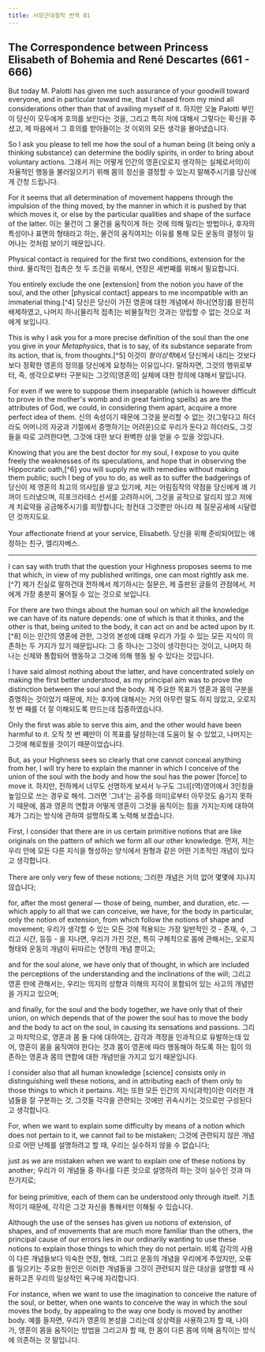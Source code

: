 ```yaml
---
title: 서양근대철학 번역 01
---
```


## The Correspondence between Princess Elisabeth of Bohemia and René Descartes (661 - 666)

But today M. Palotti has given me such assurance of your goodwill toward everyone, and in particular toward me, that I chased from my mind all considerations other than that of availing myself of it.
하지만 오늘 Palotti 부인이 당신이 모두에게 호의를 보인다는 것을, 그리고 특히 저에 대해서 그렇다는 확신을 주셨고, 제 마음에서 그 호의를 받아들이는 것 이외의 모든 생각을 몰아냈습니다.

So I ask you please to tell me how the soul of a human being (it being only a thinking substance) can determine the bodily spirits, in order to bring about voluntary actions.
그래서 저는 어떻게 인간의 영혼(오로지 생각하는 실체로서의)이 자율적인 행동을 불러일으키기 위해 몸의 정신을 결정할 수 있는지 말해주시기를 당신에게 간청 드립니다.

For it seems that all determination of movement happens through the impulsion of the thing moved, by the manner in which it is pushed by that which moves it, or else by the particular qualities and shape of the surface of the latter.
이는 물건이 그 물건을 움직이게 하는 것에 의해 밀리는 방법이나, 후자의 특성이나 표면의 형태라고 하는, 물건의 움직여지는 이유를 통해 모든 운동의 결정이 일어나는 것처럼 보이기 때문입니다.

Physical contact is required for the first two conditions, extension for the third.
물리적인 접촉은 첫 두 조건을 위해서, 연장은 세번째를 위해서 필요합니다.
<!-- TODO -->

You entirely exclude the one \[extension] from the notion you have of the soul, and the other \[physical contact] appears to me incompatible with an immaterial thing.[^4]
당신은 당신이 가진 영혼에 대한 개념에서 하나\[연장]를 완전히 배제하였고, 나머지 하나\[물리적 접촉]는 비물질적인 것과는 양립할 수 없는 것으로 저에게 보입니다.

This is why I ask you for a more precise definition of the soul than the one you give in your *Metaphysics*, that is to say, of its substance separate from its action, that is, from thoughts.[^5]
이것이 *형이상학*에서 당신께서 내리는 것보다 보다 정확한 영혼의 정의를 당신에게 요청하는 이유입니다. 말하자면, 그것의 행위로부터, 즉, 생각으로부터 구분되는 그것의\[영혼의] 실체에 대한 정의에 대해서 말입니다.

For even if we were to suppose them inseparable (which is however difficult to prove in the mother's womb and in great fainting spells) as are the attributes of God, we could, in considering them apart, acquire a more perfect idea of them.
신의 속성이기 때문에 그것을 분리할 수 없는 것(그렇다고 하더라도 어머니의 자궁과 기절에서 증명하기는 어려운)으로 우리가 둔다고 하더라도, 그것들을 따로 고려한다면, 그것에 대한 보다 완벽한 상을 얻을 수 있을 것입니다.

Knowing that you are the best doctor for my soul, I expose to you quite freely the weaknesses of its speculations, and hope that in observing the Hippocratic oath,[^6] you will supply me with remedies without making them public; such I beg of you to do, as well as to suffer the badgerings of
당신이 제 영혼의 최고의 의사임을 알고 있기에, 저는 어림짐작의 약점을 당신에게 꽤 기꺼이 드러냈으며, 히포크라테스 선서를 고려하시어, 그것을 공적으로 알리지 않고 저에게 치료약을 공금해주시기를 희망합니다; 청컨대 그것뿐만 아니라 제 질문공세에 시달렸던 것까지도요.

Your affectionate friend at your service, Elisabeth.
당신을 위해 준비되어있는 애정하는 친구, 엘리자베스.

<!-- Descartes to Regius, May 1641 (AT 3:371-72, The Philosophical Writings of Descartes, ed. John Cottingham, Robert Stoothoff, and Dugald Murdoch, and for vol. 3, Anthony Kenny, 3 vols. [Cambridge: Cambridge University Press, 1984-1991, cited hereafter as CSM or CSMK, re-spectively] 181-82), December 1641 (AT 3:454-55, CSMK 199), December 1641 (AT 3:460, CSMK 200-201), January 1642 (AT 3:491, CSMK 491-92). 4. For a clear statement of this claim, see the Sixth Meditation argument for the real distinction of mind and body (AT 7:78, CSM 2:54). 5. Elisabeth here seems to be referencing the discussion in the paragraph subsequent to that containing the real distinction argument (AT 7:78-80, CSM 2:54-55), wherein Descartes details the "faculties" of extended and intellectual substances. 6. While Foucher de Careil, following Clerselier's rendering of Descartes' response, has "se, meet de Harpocrates" here, AT change it to Hippocrates. AT's reasoning seems sound. Not only do they follow the manuscripts, but the Hippocratic oath would have been well known to both Descartes and Elisabeth. Fabricius alludes to it, and by 1643 his work had seen more than thirty editions, one even published in Leiden in 1643 with a commentary by Meibomius. -->


<!-- The Correspondence 63
DESCARTES TO ELISABETH AT 3:663
Egmond du Hod,  21 May 1643 -->

<!-- Madame, The favor with which your Highness has honored me, in allowing me to receive her orders in writing, is greater than I would ever have dared to hope; and it is more consoling to my failings than what I had hoped for with passion, which was to receive them by mouth, had I been able to be admit- 664 ted the honor of paying you reverence, and of offering you my very humble services when I was last in The Hague. For in that case I would have had too many marvels to admire at the same time, and seeing superhuman discourse emerging from a body so similar to those painters give to angels, I would have been delighted in the same manner as it seems to me must be those who, coming from the earth, enter newly into heaven. This would have made me less capable of responding to your Highness, who without doubt has already noticed in me this failing, when I had the honor of speaking with her before; and your clemency wanted to assuage it, in leaving me the traces of your thoughts on a paper, where, in rereading them several times and accustoming myself to consider them, I would be truly less dazzled, but I instead feel more wonder, in noticing that these thoughts not only seem ingenious at the outset, but also even more judicious and solid the more one examines them. -->

---

I can say with truth that the question your Highness proposes seems to me that which, in view of my published writings, one can most rightly ask me.[^7]
제가 진실로 말하건대 전하께서 제기하시는 질문은, 제 출판된 글들의 관점에서, 저에게 가장 충분히 물어질 수 있는 것으로 보입니다.

For there are two things about the human soul on which all the knowledge we can have of its nature depends: one of which is that it thinks, and the other is that, being united to the body, it can act on and be acted upon by it.[^8]
이는 인간의 영혼에 관한, 그것의 본성에 대해 우리가 가질 수 있는 모든 지식이 의존하는 두 가지가 있기 때문입니다: 그 중 하나는 그것이 생각한다는 것이고, 나머지 하나는 신체와 통합되어 행동하고 그것에 의해 행동 될 수 있다는 것입니다.


<!-- Elisabeth's later letters show her familiarity with the medical establishment, and Descartes too had interests in medicine. Moreover, while Harpocrates, or Horns, the child, is the Egyptian god of silence, and was taken up as the god of secrecy by the Greeks and Romans, there is no oath associated with him. While Harpocrates is associated with a secret medical profession in certain monuments, this same secret is contained in the Hippocratic oath: "About whatever I may see or hear in treatment, or even without treatment, in the life of human beings—things that should not ever be blurted out outside—I will remain silent, holding such things to be unutterable [sacred, not to be divulged]. " Translation by Heinrich Von Staden, "In a Pure and Holy Way: Personal and Professional Conduct in the Hippocratic Oath, "Journal of the History of Medicine and Allied Sciences 51 (1996): 406-8. 7. At this point, Descartes had published the Discourse on the Method, with accompanying essays (1637), and the Meditations, along with Objections and Replies (1641, 1642). He says little in those works about the philosophical basis of mind-body interaction. Gassendi, in the Fifth Objections, had raised a similar question, though he met with a much less hospitable reply. See AT 7:343-44, 7:389-90, 9:213, CSM 2:238-39, 266, 275-76. -->

<!-- The Correspondence 65 -->

I have said almost nothing about the latter, and have concentrated solely on making the first better understood, as my principal aim was to prove the distinction between the soul and the body.
제 주요한 목표가 영혼과 몸의 구분을 증명하는 것이었기 때문에, 저는 후자에 대해서는 거의 아무런 말도 하지 않았고, 오로지 첫 번 째를 더 잘 이해되도록 만드는데 집중하였습니다.

Only the first was able to serve this aim, and the other would have been harmful to it.
오직 첫 번 째만이 이 목표를 달성하는데 도움이 될 수 있었고, 나머지는 그것에 해로웠을 것이기 때문이었습니다.

But, as your Highness sees so clearly that one cannot conceal anything from her, I will try here to explain the manner in which I conceive of the union of the soul with the body and how the soul has the power \[force] to move it.
하지만, 전하께서 너무도 선명하게 보셔서 누구도 그녀\[(역)영어에서 3인칭을 높임으로 쓰는 경우로 해석. 그러면 '그녀'는 공주를 의미]로부터 아무것도 숨기지 못하기 때문에, 몸과 영혼의 연합과 어떻게 영혼이 그것을 움직이는 힘을 가지는지에 대하여 제가 그리는 방식에 관하여 설명하도록 노력해 보겠습니다.

First, I consider that there are in us certain primitive notions that are like originals on the pattern of which we form all our other knowledge.
먼저, 저는 우리 안에 모든 다른 지식을 형성하는 양식에서 원형과 같은 어떤 기초적인 개념이 있다고 생각합니다.

There are only very few of these notions;
그러한 개념은 거의 없어 몇몇에 지나지 않습니다;

for, after the most general — those of being, number, and duration, etc. — which apply to all that we can conceive, we have, for the body in particular, only the notion of extension, from which follow the notions of shape and movement;
우리가 생각할 수 있는 모든 것에 적용되는 가장 일반적인 것 - 존재, 수, 그리고 시간, 등등 - 을 지나면, 우리가 가진 것은, 특히 구체적으로 몸에 관해서는, 오로지 형태와 운동의 개념이 뒤따르는 연장의 개념 뿐이고;

and for the soul alone, we have only that of thought, in which are included the perceptions of the understanding and the inclinations of the will;
그리고 영혼 만에 관해서는, 우리는 의지의 성향과 이해의 지각이 포함되어 있는 사고의 개념만을 가지고 있으며;

and finally, for the soul and the body together, we have only that of their union, on which depends that of the power the soul has to move the body and the body to act on the soul, in causing its sensations and passions.
그리고 마지막으로, 영혼과 몸 둘 다에 대하여는, 감각과 격정을 인과적으로 유발하는데 있어, 영혼이 몸을 움직여야 한다는 것과 몸이 영혼에 따라 행동해야 하도록 하는 힘이 의존하는 영혼과 몸의 연합에 대한 개념만을 가지고 있기 때문입니다.

I consider also that all human knowledge \[science] consists only in distinguishing well these notions, and in attributing each of them only to those things to which it pertains.
저는 또한 모든 인간의 지식\[과학]이란 이러한 개념들을 잘 구분하는 것, 그것들 각각을 관련되는 것에만 귀속시키는 것으로만 구성된다고 생각합니다.

For, when we want to explain some difficulty by means of a notion which does not pertain to it, we cannot fail to be mistaken;
그것에 관련되지 않은 개념으로 어떤 난제를 설명하려고 할 때, 우리는 실수하지 않을 수 없습니다;

just as we are mistaken when we want to explain one of these notions by another;
우리가 이 개념들 중 하나를 다른 것으로 설명하려 하는 것이 실수인 것과 마찬가지로;

for being primitive, each of them can be understood only through itself.
기초적이기 때문에, 각각은 그것 자신을 통해서만 이해될 수 있습니다.

Although the use of the senses has given us notions of extension, of shapes, and of movements that are much more familiar than the others, the principal cause of our errors lies in our ordinarily wanting to use these notions to explain those things to which they do not pertain.
비록 감각의 사용이 다른 개념들보다 익숙한 연장, 형태, 그리고 운동의 개념을 우리에게 주었지만, 오류를 일으키는 주요한 원인은 이러한 개념들을 그것이 관련되지 않은 대상을 설명할 때 사용하고픈 우리의 일상적인 욕구에 자리합니다.

For instance, when we want to use the imagination to conceive the nature of the soul, or better, when one wants to conceive the way in which the soul moves the body, by appealing to the way one body is moved by another body.
예를 들자면, 우리가 영혼의 본성을 그리는데 상상력을 사용하고자 할 때, 나아가, 영혼이 몸을 움직이는 방법을 그리고자 할 때, 한 몸이 다른 몸에 의해 움직이는 방식에 의존하는 것 말입니다.

<!-- That is why, since, in the Meditations which your Highness deigned to read, I was trying to make conceivable the notions which pertain to the soul alone, distinguishing them from those which pertain to the body alone, the first thing that I ought to explain subsequently is the manner of conceiving -->

<!-- 8. Agir et patir avec Iui: In English, it is difficult to bring out the parallel between active and pas-sive, which preserves the tie to the passions of the soul that will figure prominently in the later correspondence. -->

